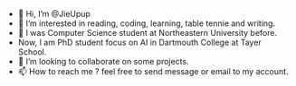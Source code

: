 - 👋 Hi, I’m @JieUpup
- 👀 I’m interested in reading, coding, learning, table tennie and writing.
- 🌱 I was Computer Science student at Northeastern University before.
- Now, I am  PhD student focus on AI in Dartmouth College at Tayer School.
- 💞️ I’m looking to collaborate on some projects.
- 📫 How to reach me ? feel free to send message or email to my account.

<!---
JieUpup/JieUpup is a ✨ special ✨ repository because its `README.md` (this file) appears on your GitHub profile.
You can click the Preview link to take a look at your changes.
--->
